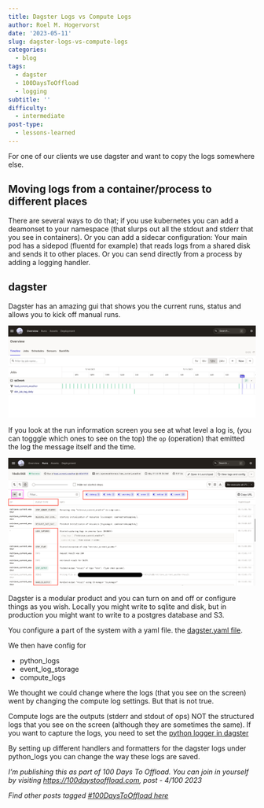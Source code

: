 ```yaml
---
title: Dagster Logs vs Compute Logs
author: Roel M. Hogervorst
date: '2023-05-11'
slug: dagster-logs-vs-compute-logs
categories:
  - blog
tags:
  - dagster
  - 100DaysToOffload
  - logging
subtitle: ''
difficulty:
  - intermediate
post-type:
  - lessons-learned
---
```


<!--
tags: 100DaysToOffload


Once you have published an article, don’t forget to post a link on your social media with the hashtag #100DaysToOffload

 -->
 
For one of our clients we use dagster and want to copy the logs somewhere else.

## Moving logs from a container/process to different places
There are several ways to do that; if you use kubernetes you can add a deamonset to your namespace (that slurps out all the stdout and stderr that you see in containers).
Or you can add a sidecar configuration: Your main pod has a sidepod (fluentd for example) that reads logs from a shared disk and sends it to other places.
Or you can send directly from a process by adding a logging handler.

## dagster
Dagster has an amazing gui that shows you the current runs, status and allows you 
to kick off manual runs. 

![overviewpage of dagit (the GUI of dagster)](images/dagit_gui_screenshot.png)
 
If you look at the run information screen you see at what level a log is, (you 
can togggle which ones to see on the top) the `op` (operation) that emitted the log
the message itself and the time. 

![](images/dagit_run_detail.png)

Dagster is a modular product and you can turn on and off or configure things as
you wish. Locally you might write to sqlite and disk, but in production you might want
to write to a postgres database and S3.

You configure a part of the system with a yaml file. the [dagster.yaml file](https://docs.dagster.io/deployment/dagster-instance).

We then have config for
- python_logs
- event_log_storage
- compute_logs

We thought we could change where the logs (that you see on the screen) went by
changing the compute log settings. But that is not true.

Compute logs are the outputs (stderr and stdout of ops) NOT the structured logs
that you see on the screen (although they are sometimes the same).
If you want to capture the logs, you need to set the [python logger in dagster](https://docs.dagster.io/concepts/logging/python-logging#configuring-python-log-handlers-)

By setting up different handlers and formatters for the dagster logs under python_logs you can change the way these logs are saved. 

*I’m publishing this as part of 100 Days To Offload. You can join in yourself by visiting https://100daystooffload.com, post - 4/100 2023*

*Find other posts tagged  [#100DaysToOffload here](https://notes.rmhogervorst.nl/tags/100DaysToOffload/)*
